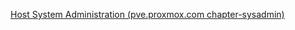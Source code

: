[Host System Administration (pve.proxmox.com chapter-sysadmin) ](https://pve.proxmox.com/pve-docs/chapter-sysadmin.html)  
